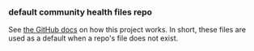 ### default community health files repo

See [the GitHub docs](https://docs.github.com/en/communities/setting-up-your-project-for-healthy-contributions/creating-a-default-community-health-file) on how this project works. In short, these files are used as a default when a repo's file does not exist.

